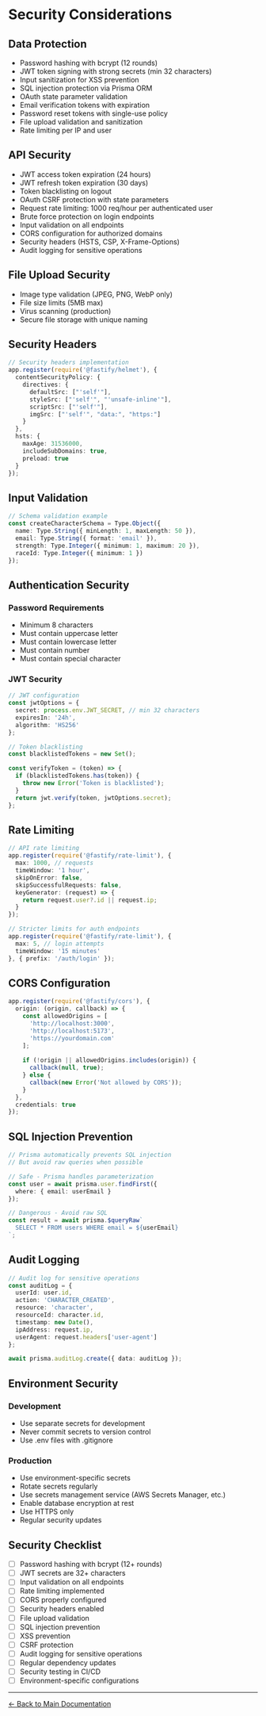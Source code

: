 # Security Considerations

## Data Protection

- Password hashing with bcrypt (12 rounds)
- JWT token signing with strong secrets (min 32 characters)
- Input sanitization for XSS prevention
- SQL injection protection via Prisma ORM
- OAuth state parameter validation
- Email verification tokens with expiration
- Password reset tokens with single-use policy
- File upload validation and sanitization
- Rate limiting per IP and user

## API Security

- JWT access token expiration (24 hours)
- JWT refresh token expiration (30 days)
- Token blacklisting on logout
- OAuth CSRF protection with state parameters
- Request rate limiting: 1000 req/hour per authenticated user
- Brute force protection on login endpoints
- Input validation on all endpoints
- CORS configuration for authorized domains
- Security headers (HSTS, CSP, X-Frame-Options)
- Audit logging for sensitive operations

## File Upload Security

- Image type validation (JPEG, PNG, WebP only)
- File size limits (5MB max)
- Virus scanning (production)
- Secure file storage with unique naming

## Security Headers

```typescript
// Security headers implementation
app.register(require('@fastify/helmet'), {
  contentSecurityPolicy: {
    directives: {
      defaultSrc: ["'self'"],
      styleSrc: ["'self'", "'unsafe-inline'"],
      scriptSrc: ["'self'"],
      imgSrc: ["'self'", "data:", "https:"]
    }
  },
  hsts: {
    maxAge: 31536000,
    includeSubDomains: true,
    preload: true
  }
});
```

## Input Validation

```typescript
// Schema validation example
const createCharacterSchema = Type.Object({
  name: Type.String({ minLength: 1, maxLength: 50 }),
  email: Type.String({ format: 'email' }),
  strength: Type.Integer({ minimum: 1, maximum: 20 }),
  raceId: Type.Integer({ minimum: 1 })
});
```

## Authentication Security

### Password Requirements

- Minimum 8 characters
- Must contain uppercase letter
- Must contain lowercase letter
- Must contain number
- Must contain special character

### JWT Security

```typescript
// JWT configuration
const jwtOptions = {
  secret: process.env.JWT_SECRET, // min 32 characters
  expiresIn: '24h',
  algorithm: 'HS256'
};

// Token blacklisting
const blacklistedTokens = new Set();

const verifyToken = (token) => {
  if (blacklistedTokens.has(token)) {
    throw new Error('Token is blacklisted');
  }
  return jwt.verify(token, jwtOptions.secret);
};
```

## Rate Limiting

```typescript
// API rate limiting
app.register(require('@fastify/rate-limit'), {
  max: 1000, // requests
  timeWindow: '1 hour',
  skipOnError: false,
  skipSuccessfulRequests: false,
  keyGenerator: (request) => {
    return request.user?.id || request.ip;
  }
});

// Stricter limits for auth endpoints
app.register(require('@fastify/rate-limit'), {
  max: 5, // login attempts
  timeWindow: '15 minutes'
}, { prefix: '/auth/login' });
```

## CORS Configuration

```typescript
app.register(require('@fastify/cors'), {
  origin: (origin, callback) => {
    const allowedOrigins = [
      'http://localhost:3000',
      'http://localhost:5173',
      'https://yourdomain.com'
    ];
    
    if (!origin || allowedOrigins.includes(origin)) {
      callback(null, true);
    } else {
      callback(new Error('Not allowed by CORS'));
    }
  },
  credentials: true
});
```

## SQL Injection Prevention

```typescript
// Prisma automatically prevents SQL injection
// But avoid raw queries when possible

// Safe - Prisma handles parameterization
const user = await prisma.user.findFirst({
  where: { email: userEmail }
});

// Dangerous - Avoid raw SQL
const result = await prisma.$queryRaw`
  SELECT * FROM users WHERE email = ${userEmail}
`;
```

## Audit Logging

```typescript
// Audit log for sensitive operations
const auditLog = {
  userId: user.id,
  action: 'CHARACTER_CREATED',
  resource: 'character',
  resourceId: character.id,
  timestamp: new Date(),
  ipAddress: request.ip,
  userAgent: request.headers['user-agent']
};

await prisma.auditLog.create({ data: auditLog });
```

## Environment Security

### Development

- Use separate secrets for development
- Never commit secrets to version control
- Use .env files with .gitignore

### Production

- Use environment-specific secrets
- Rotate secrets regularly
- Use secrets management service (AWS Secrets Manager, etc.)
- Enable database encryption at rest
- Use HTTPS only
- Regular security updates

## Security Checklist

- [ ] Password hashing with bcrypt (12+ rounds)
- [ ] JWT secrets are 32+ characters
- [ ] Input validation on all endpoints
- [ ] Rate limiting implemented
- [ ] CORS properly configured
- [ ] Security headers enabled
- [ ] File upload validation
- [ ] SQL injection prevention
- [ ] XSS prevention
- [ ] CSRF protection
- [ ] Audit logging for sensitive operations
- [ ] Regular dependency updates
- [ ] Security testing in CI/CD
- [ ] Environment-specific configurations

---
[← Back to Main Documentation](../README.md)
